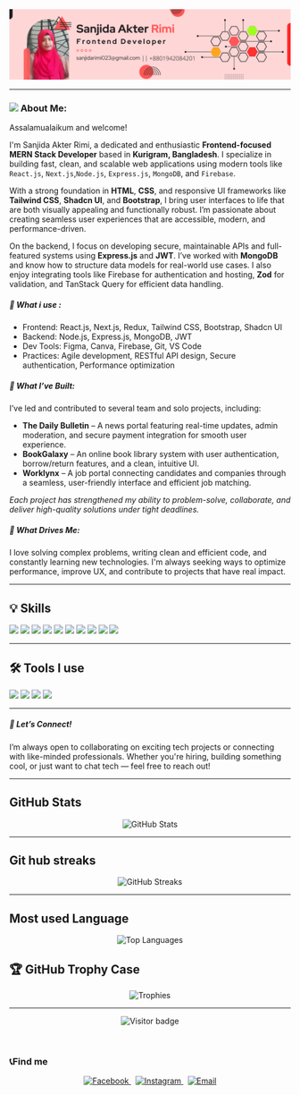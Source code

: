 
<img src="./sanjidarimi.png" />

---

### <img src="https://media.giphy.com/media/WUlplcMpOCEmTGBtBW/giphy.gif" width="40"> **About Me:**

Assalamualaikum and welcome!

I'm Sanjida Akter Rimi,  a dedicated and enthusiastic **Frontend-focused MERN Stack Developer** based in **Kurigram, Bangladesh**. I specialize in building fast, clean, and scalable web applications using modern tools like `React.js`, `Next.js`,`Node.js`, `Express.js`, `MongoDB`, and `Firebase`.

With a strong foundation in **HTML**, **CSS**, and responsive UI frameworks like **Tailwind CSS**, **Shadcn UI**, and **Bootstrap**, I bring user interfaces to life that are both visually appealing and functionally robust. I’m passionate about creating seamless user experiences that are accessible, modern, and performance-driven.

On the backend, I focus on developing secure, maintainable APIs and full-featured systems using **Express.js** and **JWT**. I’ve worked with **MongoDB** and know how to structure data models for real-world use cases. I also enjoy integrating tools like Firebase for authentication and hosting, **Zod** for validation, and TanStack Query for efficient data handling.

##### 🔧 What i use :

- Frontend: React.js, Next.js, Redux, Tailwind CSS, Bootstrap, Shadcn UI  
- Backend: Node.js, Express.js, MongoDB, JWT  
- Dev Tools: Figma, Canva, Firebase, Git, VS Code  
- Practices: Agile development, RESTful API design, Secure authentication, Performance optimization

##### 🚀 What I’ve Built:

I’ve led and contributed to several team and solo projects, including:

- **The Daily Bulletin** – A news portal featuring real-time updates, admin moderation, and secure payment integration for smooth user experience.  
- **BookGalaxy** – An online book library system with user authentication, borrow/return features, and a clean, intuitive UI.  
- **Worklynx** – A job portal connecting candidates and companies through a seamless, user-friendly interface and efficient job matching.

*Each project has strengthened my ability to problem-solve, collaborate, and deliver high-quality solutions under tight deadlines.*

##### 💬 What Drives Me:

I love solving complex problems, writing clean and efficient code, and constantly learning new technologies. I'm always seeking ways to optimize performance, improve UX, and contribute to projects that have real impact.

---  
## 💡 Skills

<p align="center m-5">
 <img src="https://github.com/mir-hussain/mir-hussain/blob/main/images/icons/HTML.png"/>
 <img src="https://github.com/mir-hussain/mir-hussain/blob/main/images/icons/css.png"/>
 <img src="https://github.com/mir-hussain/mir-hussain/blob/main/images/icons/JavaScript.png"/>
 <img src="https://github.com/mir-hussain/mir-hussain/blob/main/images/icons/react.png"/>
 <img src="https://github.com/mir-hussain/mir-hussain/blob/main/images/icons/tailwind.png"/>
 <img src="https://github.com/mir-hussain/mir-hussain/blob/main/images/icons/Bootsrap.png"/>
 <img src="https://github.com/mir-hussain/mir-hussain/blob/main/images/icons/firebase.png"/>
 <img src="https://github.com/mir-hussain/mir-hussain/blob/main/images/icons/node.png"/>
 <img src="https://github.com/mir-hussain/mir-hussain/blob/main/images/icons/express.png"/>
 <img src="https://github.com/mir-hussain/mir-hussain/blob/main/images/icons/mongo.png"/>
</p>

---

## 🛠 Tools I use 

<p align="left">
  <img src="https://img.shields.io/badge/Git-F05032?style=for-the-badge&logo=git&logoColor=white"/>
  <img src="https://img.shields.io/badge/GitHub-181717?style=for-the-badge&logo=github&logoColor=white"/>
  <img src="https://img.shields.io/badge/VS_Code-007ACC?style=for-the-badge&logo=visual-studio-code&logoColor=white"/>
  <img src="https://img.shields.io/badge/Figma-F24E1E?style=for-the-badge&logo=figma&logoColor=white"/>
</p>

---

##### 🤝 Let’s Connect!

I’m always open to collaborating on exciting tech projects or connecting with like-minded professionals. Whether you're hiring, building something cool, or just want to chat tech — feel free to reach out!



---

## GitHub Stats

<p align="center">
  <img src="https://github-readme-stats.vercel.app/api?username=sanjidaRimi023&show_icons=true&theme=tokyonight" alt="GitHub Stats" />
  <br/>
</p>


---

##  Git hub streaks 

 <p align="center">
  <img src="https://github-readme-streak-stats.herokuapp.com/?user=sanjidaRimi023&theme=tokyonight" alt="GitHub Streaks"/>
</p>

--- 

##  Most used Language 


<p align="center">
  <img src="https://github-readme-stats.vercel.app/api/top-langs/?username=sanjidaRimi023&layout=compact&theme=tokyonight&hide_title=true&count_private=true&langs_count=10" alt="Top Languages" width="500"/>
</p>


## 🏆 GitHub Trophy Case

<p align="center">
  <img src="https://github-profile-trophy.vercel.app/?username=sanjidaRimi023&theme=monokai&row=1&column=6" alt="Trophies" />
</p>

---


<p align="center">
  <img src="https://visitor-badge.laobi.icu/badge?page_id=sanjidaRimi023.sanjidaRimi023" alt="Visitor badge"/>
</p>


<br/>

### 📞Find me


<p align="center">
 <a href="https://www.facebook.com/profile.php?id=61554696036982" target="_blank" title="Facebook">
    <img src="https://img.icons8.com/fluency/48/facebook-new.png" alt="Facebook"/>
  </a>
  &nbsp;
  <a href="https://www.instagram.com/sanjidaa_rimii/" target="_blank" title="Instagram">
    <img src="https://img.icons8.com/fluency/48/instagram-new.png" alt="Instagram"/>
  </a>
  &nbsp;
  <a href="mailto:sanjidarimi023@gmail.com" title="Email">
    <img src="https://img.icons8.com/fluency/48/gmail-new.png" alt="Email"/>
  </a>
</p>